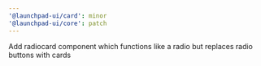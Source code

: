 ```yaml
---
'@launchpad-ui/card': minor
'@launchpad-ui/core': patch
---
```


Add radiocard component which functions like a radio but replaces radio buttons with cards
